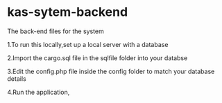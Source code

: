 # kas-sytem-backend
The back-end files for the system

1.To run this locally,set up a local server with a database

2.Import the cargo.sql file in the sqlfile folder into your databse

3.Edit the config.php file inside the config folder to match your database details

4.Run the application,

